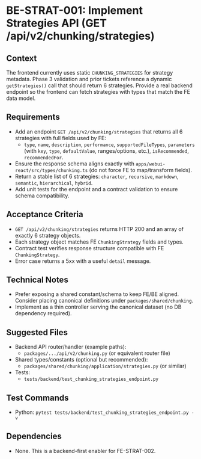 # BE-STRAT-001: Implement Strategies API (GET /api/v2/chunking/strategies)

## Context
The frontend currently uses static `CHUNKING_STRATEGIES` for strategy metadata. Phase 3 validation and prior tickets reference a dynamic `getStrategies()` call that should return 6 strategies. Provide a real backend endpoint so the frontend can fetch strategies with types that match the FE data model.

## Requirements
- Add an endpoint `GET /api/v2/chunking/strategies` that returns all 6 strategies with full fields used by FE:
  - `type`, `name`, `description`, `performance`, `supportedFileTypes`, `parameters` (with `key`, `type`, `defaultValue`, ranges/options, etc.), `isRecommended`, `recommendedFor`.
- Ensure the response schema aligns exactly with `apps/webui-react/src/types/chunking.ts` (do not force FE to map/transform fields).
- Return a stable list of 6 strategies: `character`, `recursive`, `markdown`, `semantic`, `hierarchical`, `hybrid`.
- Add unit tests for the endpoint and a contract validation to ensure schema compatibility.

## Acceptance Criteria
- `GET /api/v2/chunking/strategies` returns HTTP 200 and an array of exactly 6 strategy objects.
- Each strategy object matches FE `ChunkingStrategy` fields and types.
- Contract test verifies response structure compatible with FE `ChunkingStrategy`.
- Error case returns a 5xx with a useful `detail` message.

## Technical Notes
- Prefer exposing a shared constant/schema to keep FE/BE aligned. Consider placing canonical definitions under `packages/shared/chunking`.
- Implement as a thin controller serving the canonical dataset (no DB dependency required).

## Suggested Files
- Backend API router/handler (example paths):
  - `packages/.../api/v2/chunking.py` (or equivalent router file)
- Shared types/constants (optional but recommended):
  - `packages/shared/chunking/application/strategies.py` (or similar)
- Tests:
  - `tests/backend/test_chunking_strategies_endpoint.py`

## Test Commands
- Python: `pytest tests/backend/test_chunking_strategies_endpoint.py -v`

## Dependencies
- None. This is a backend-first enabler for FE-STRAT-002.
